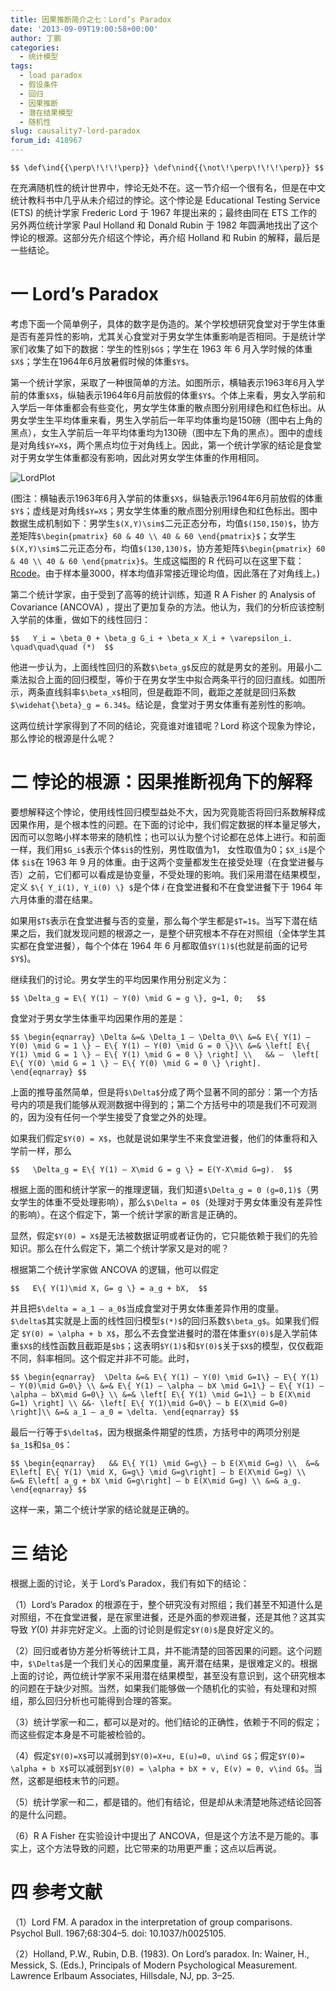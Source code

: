 ```yaml
---
title: 因果推断简介之七：Lord’s Paradox
date: '2013-09-09T19:00:58+00:00'
author: 丁鹏
categories:
  - 统计模型
tags:
  - load paradox
  - 假设条件
  - 回归
  - 因果推断
  - 潜在结果模型
  - 随机性
slug: causality7-lord-paradox
forum_id: 418967
---
```



`$$
\def\ind{{\perp\!\!\!\perp}}
\def\nind{{\not\!\perp\!\!\!\perp}}
$$` 

在充满随机性的统计世界中，悖论无处不在。这一节介绍一个很有名，但是在中文统计教科书中几乎从未介绍过的悖论。这个悖论是 Educational Testing Service (ETS) 的统计学家 Frederic Lord 于 1967 年提出来的；最终由同在 ETS 工作的另外两位统计学家 Paul Holland 和 Donald Rubin 于 1982 年圆满地找出了这个悖论的根源。这部分先介绍这个悖论，再介绍 Holland 和 Rubin 的解释，最后是一些结论。

# 一 Lord’s Paradox
  
考虑下面一个简单例子，具体的数字是伪造的。某个学校想研究食堂对于学生体重是否有差异性的影响，尤其关心食堂对于男女学生体重影响是否相同。于是统计学家们收集了如下的数据：学生的性别`$G$`；学生在 1963 年 6 月入学时候的体重`$X$`；学生在1964年6月放暑假时候的体重`$Y$`。

第一个统计学家，采取了一种很简单的方法。如图所示，横轴表示1963年6月入学前的体重`$X$`，纵轴表示1964年6月前放假的体重`$Y$`。个体上来看，男女入学前和入学后一年体重都会有些变化，男女学生体重的散点图分别用绿色和红色标出。从男女学生生平均体重来看，男生入学前后一年平均体重均是150磅（图中右上角的黑点），女生入学前后一年平均体重均为130磅（图中左下角的黑点）。图中的虚线是对角线`$Y=X$`，两个黑点均位于对角线上。因此，第一个统计学家的结论是食堂对于男女学生体重都没有影响，因此对男女学生体重的作用相同。<!--more-->

![LordPlot](https://uploads.cosx.org/2013/09/LordPlot2.png)
  
(图注：横轴表示1963年6月入学前的体重`$X$`，纵轴表示1964年6月前放假的体重`$Y$`；虚线是对角线`$Y=X$`；男女学生体重的散点图分别用绿色和红色标出。图中数据生成机制如下：男学生`$(X,Y)\sim$`二元正态分布，均值`$(150,150)$`，协方差矩阵`$\begin{pmatrix} 60 & 40 \\ 40 & 60 \end{pmatrix}$`；女学生`$(X,Y)\sim$`二元正态分布，均值`$(130,130)$`，协方差矩阵`$\begin{pmatrix} 60 & 40 \\ 40 & 60 \end{pmatrix}$`。生成这幅图的 R 代码可以在这里下载：[Rcode](https://uploads.cosx.org/2013/09/Rcode2.txt)。由于样本量3000，样本均值非常接近理论均值，因此落在了对角线上。)

第二个统计学家，由于受到了高等的统计训练，知道 R A Fisher 的 Analysis of Covariance (ANCOVA) ，提出了更加复杂的方法。他认为，我们的分析应该控制入学前的体重，做如下的线性回归：
  
`$$  
Y_i = \beta_0 + \beta_g G_i + \beta_x X_i + \varepsilon_i. \quad\quad\quad (*) 
$$`

他进一步认为，上面线性回归的系数`$\beta_g$`反应的就是男女的差别。用最小二乘法拟合上面的回归模型，等价于在男女学生中拟合两条平行的回归直线。如图所示，两条直线斜率`$\beta_x$`相同，但是截距不同，截距之差就是回归系数`$\widehat{\beta}_g = 6.34$`。结论是，食堂对于男女体重有差别性的影响。

这两位统计学家得到了不同的结论，究竟谁对谁错呢？Lord 称这个现象为悖论，那么悖论的根源是什么呢？

# 二 悖论的根源：因果推断视角下的解释
  
要想解释这个悖论，使用线性回归模型益处不大，因为究竟能否将回归系数解释成因果作用，是个根本性的问题。在下面的讨论中，我们假定数据的样本量足够大，因而可以忽略小样本带来的随机性；也可以认为整个讨论都在总体上进行。和前面一样，我们用`$G_i$`表示个体`$i$`的性别，男性取值为1， 女性取值为0；`$X_i$`是个体 `$i$`在 1963 年 9 月的体重。由于这两个变量都发生在接受处理（在食堂进餐与否）之前，它们都可以看成是协变量，不受处理的影响。我们采用潜在结果模型，定义 `$\{ Y_i(1), Y_i(0) \} $`是个体 $i$ 在食堂进餐和不在食堂进餐下于 1964 年六月体重的潜在结果。

如果用`$T$`表示在食堂进餐与否的变量，那么每个学生都是`$T=1$`。当写下潜在结果之后，我们就发现问题的根源之一，是整个研究根本不存在对照组（全体学生其实都在食堂进餐），每个个体在 1964 年 6 月都取值`$Y(1)$`(也就是前面的记号`$Y$`)。

继续我们的讨论。男女学生的平均因果作用分别定义为：

`$$
\Delta_g = E\{ Y(1) – Y(0) \mid G = g \}, g=1, 0;  
$$`

食堂对于男女学生体重平均因果作用的差是：

`$$
\begin{eqnarray}
\Delta &=& \Delta_1 – \Delta_0\\
&=& E\{ Y(1) – Y(0) \mid G = 1 \} – E\{ Y(1) – Y(0) \mid G = 0 \}\\
&=& \left[ E\{ Y(1) \mid G = 1 \} – E\{ Y(1) \mid G = 0 \} \right] \\  
&& – 
\left[ E\{ Y(0) \mid G = 1 \} – E\{ Y(0) \mid G = 0 \} \right]. 
\end{eqnarray}
$$`

上面的推导虽然简单，但是将`$\Delta$`分成了两个显著不同的部分：第一个方括号内的项是我们能够从观测数据中得到的；第二个方括号中的项是我们不可观测的，因为没有任何一个学生接受了食堂之外的处理。

如果我们假定`$Y(0) = X$`，也就是说如果学生不来食堂进餐，他们的体重将和入学前一样，那么
  
`$$  
\Delta_g = E\{ Y(1) – X\mid G = g \} = E(Y-X\mid G=g). 
$$`
  
根据上面的图和统计学家一的推理逻辑，我们知道`$\Delta_g = 0 (g=0,1)$`（男女学生的体重不受处理影响），那么`$\Delta = 0$`（处理对于男女体重没有差异性的影响）。在这个假定下，第一个统计学家的断言是正确的。

显然，假定`$Y(0) = X$`是无法被数据证明或者证伪的，它只能依赖于我们的先验知识。那么在什么假定下，第二个统计学家又是对的呢？

根据第二个统计学家做 ANCOVA 的逻辑，他可以假定
  
`$$  
E\{ Y(1)\mid X, G= g \} = a_g + bX, 
$$`
  
并且把`$\delta = a_1 – a_0$`当成食堂对于男女体重差异作用的度量。`$\delta$`其实就是上面的线性回归模型`$(*)$`的回归系数`$\beta_g$`。如果我们假定 `$Y(0) = \alpha + b X$`，那么不去食堂进餐时的潜在体重`$Y(0)$`是入学前体重`$X$`的线性函数且截距是`$b$`；这表明`$Y(1)$`和`$Y(0)$`关于`$X$`的模型，仅仅截距不同，斜率相同。这个假定并非不可能。此时，
  
`$$
\begin{eqnarray} 
\Delta &=& E\{ Y(1) – Y(0) \mid G=1\} – E\{ Y(1) – Y(0)\mid G=0\} \\
&=& E\{ Y(1) – \alpha – bX \mid G=1\} – E\{ Y(1) – \alpha – bX\mid G=0\} \\
&=& \left[ E\{ Y(1) \mid G=1\} – b E(X\mid G=1) \right] \\
&&- \left[ E\{ Y(1)\mid G=0\} – b E(X\mid G=0) \right]\\
&=& a_1 – a_0 = \delta.
\end{eqnarray}
$$`
  
最后一行等于`$\delta$`，因为根据条件期望的性质，方括号中的两项分别是`$a_1$`和`$a_0$`：
  
`$$
\begin{eqnarray}  
&& E\{ Y(1) \mid G=g\} – b E(X\mid G=g) \\ 
&=& 
E\left[ E\{ Y(1) \mid X, G=g\} \mid G=g\right] – b E(X\mid G=g) \\ 
&=& E\left[ a_g + bX \mid G=g\right] – b E(X\mid G=g) \\
&=& a_g.
\end{eqnarray}
$$`
  
这样一来，第二个统计学家的结论就是正确的。

# 三 结论
  
根据上面的讨论，关于 Lord’s Paradox，我们有如下的结论：

（1）Lord’s Paradox 的根源在于，整个研究没有对照组；我们甚至不知道什么是对照组，不在食堂进餐，是在家里进餐，还是外面的参观进餐，还是其他？这其实导致 $Y(0)$ 并非完好定义。上面的讨论则是假定`$Y(0)$`是良好定义的。

（2）回归或者协方差分析等统计工具，并不能清楚的回答因果的问题。这个问题中，`$\Delta$`是一个我们关心的因果度量，离开潜在结果，是很难定义的。根据上面的讨论，两位统计学家不采用潜在结果模型，甚至没有意识到，这个研究根本的问题在于缺少对照。当然，如果我们能够做一个随机化的实验，有处理和对照组，那么回归分析也可能得到合理的答案。

（3）统计学家一和二，都可以是对的。他们结论的正确性，依赖于不同的假定；而这些假定本身是不可能被检验的。

（4）假定`$Y(0)=X$`可以减弱到`$Y(0)=X+u, E(u)=0, u\ind G$`；假定`$Y(0)= \alpha + b X$`可以减弱到`$Y(0) = \alpha + bX + v, E(v) = 0, v\ind G$`。当然，这都是细枝末节的问题。

（5）统计学家一和二，都是错的。他们有结论，但是却从未清楚地陈述结论回答的是什么问题。

（6）R A Fisher 在实验设计中提出了 ANCOVA，但是这个方法不是万能的。事实上，这个方法导致的问题，比它带来的功用更严重；这点以后再说。

# 四 参考文献
  
（1）Lord FM. A paradox in the interpretation of group comparisons. Psychol Bull. 1967;68:304–5. doi: 10.1037/h0025105.
  
（2）Holland, P.W., Rubin, D.B. (1983). On Lord’s paradox. In: Wainer, H., Messick, S. (Eds.), Principals of Modern Psychological Measurement. Lawrence Erlbaum Associates, Hillsdale, NJ, pp. 3–25.
